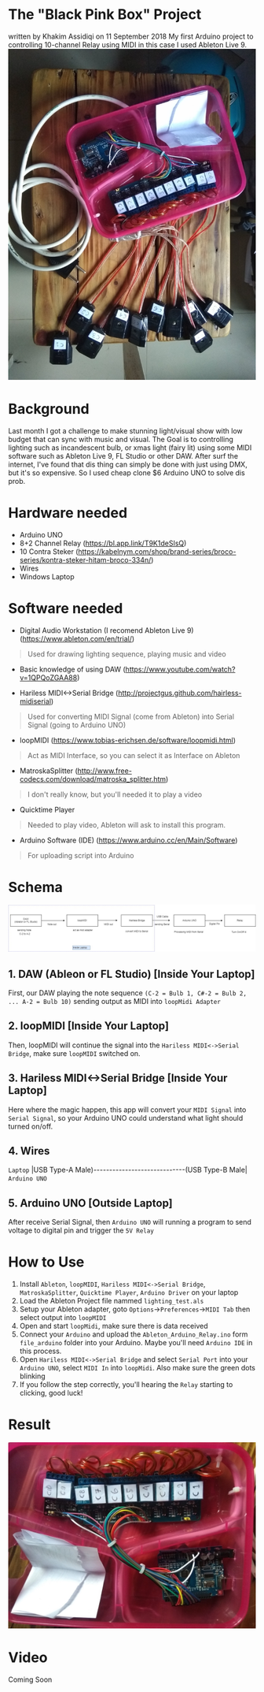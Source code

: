 # The "Black Pink Box" Project
written by Khakim Assidiqi on 11 September 2018
My first Arduino project to controlling 10-channel Relay using MIDI in this case I used Ableton Live 9.
<img src="https://github.com/elybin/Black-Pink-Box/blob/master/images/img1.jpg">

# Background 
Last month I got a challenge to make stunning light/visual show with low budget that can sync with music and visual. The Goal is to controlling lighting such as incandescent bulb, or xmas light (fairy lit) using some MIDI software such as Ableton Live 9, FL Studio or other DAW. After surf the internet, I've found that dis thing can simply be done with just using DMX, but it's so expensive. So I used cheap clone $6 Arduino UNO to solve dis prob.

# Hardware needed
- Arduino UNO
- 8+2 Channel Relay (https://bl.app.link/T9K1deSIsQ)
- 10 Contra Steker (https://kabelnym.com/shop/brand-series/broco-series/kontra-steker-hitam-broco-334n/)
- Wires
- Windows Laptop

# Software needed
- Digital Audio Workstation (I recomend Ableton Live 9) (https://www.ableton.com/en/trial/)
> Used for drawing lighting sequence, playing music and video

- Basic knowledge of using DAW (https://www.youtube.com/watch?v=1QPQoZGAA88)

- Hariless MIDI<->Serial Bridge (http://projectgus.github.com/hairless-midiserial)
> Used for converting MIDI Signal (come from Ableton) into Serial Signal (going to Arduino UNO)

- loopMIDI (https://www.tobias-erichsen.de/software/loopmidi.html)
> Act as MIDI Interface, so you can select it as Interface on Ableton

- MatroskaSplitter (http://www.free-codecs.com/download/matroska_splitter.htm)
> I don't really know, but you'll needed it to play a video 

- Quicktime Player 
> Needed to play video, Ableton will ask to install this program.

- Arduino Software (IDE) (https://www.arduino.cc/en/Main/Software)
> For uploading script into Arduino

# Schema
<img src="https://raw.githubusercontent.com/elybin/Black-Pink-Box/master/process%20diagram%20The%20Black%20Pink%20Box%20(1).jpg">

## 1. DAW (Ableon or FL Studio) [Inside Your Laptop]
First, our DAW playing the note sequence `(C-2 = Bulb 1, C#-2 = Bulb 2, ... A-2 = Bulb 10)` sending output as MIDI into `loopMidi Adapter`

## 2. loopMIDI [Inside Your Laptop]
Then, loopMIDI will continue the signal into the `Hariless MIDI<->Serial Bridge`, make sure `loopMIDI` switched on.

## 3. Hariless MIDI<->Serial Bridge [Inside Your Laptop]
Here where the magic happen, this app will convert your `MIDI Signal` into `Serial Signal`, so your Arduino UNO could understand what light should turned on/off.

## 4. Wires
`Laptop`   |USB Type-A Male)-----------------------------(USB Type-B Male|    `Arduino UNO`
 
## 5. Arduino UNO [Outside Laptop]
After receive Serial Signal, then `Arduino UNO` will running a program to send voltage to digital pin and trigger the `5V Relay`

# How to Use 
1. Install `Ableton`, `loopMIDI`, `Hariless MIDI<->Serial Bridge`, `MatroskaSplitter`,  `Quicktime Player`, `Arduino Driver` on your laptop
2. Load the Ableton Project file nammed `lighting_test.als` 
3. Setup your Ableton adapter, goto `Options`->`Preferences`->`MIDI Tab` then select output into `loopMIDI`
4. Open and start `loopMidi`, make sure there is data received
5. Connect your `Arduino` and upload the `Ableton_Arduino_Relay.ino` form `file_arduino` folder into your Arduino. Maybe you'll need `Arduino IDE` in this process.
6. Open `Hariless MIDI<->Serial Bridge` and select `Serial Port` into your `Arduino UNO`, select `MIDI In` into `loopMidi`. Also make sure the green dots blinking
7. If you follow the step correctly, you'll hearing the `Relay` starting to clicking, good luck!

# Result
<img src="https://github.com/elybin/Black-Pink-Box/blob/master/images/img2.jpg">

# Video 
Coming Soon
